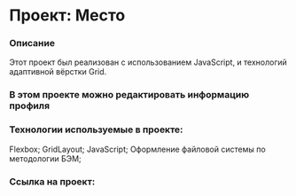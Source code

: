 # Проект: Место

### Описание

Этот проект был реализован с использованием JavaScript, и технологий адаптивной вёрстки Grid.

### В этом проекте можно редактировать информацию профиля

### Технологии используемые в проекте:

Flexbox;
GridLayout;
JavaScript;
Оформление файловой системы по методологии БЭМ;

### Ссылка на проект: 

